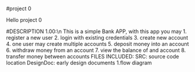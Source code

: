 #project 0

Hello project 0


#DESCRIPTION 1.00:\n
	This is a simple Bank APP, with this app you may
	     1. register a new user
	     2. login with existing credentials
	     3. create new account
	     4. one user may create multiple accounts
	     5. deposit money into an account
	     6. withdraw money from an account
	     7. view the balance of and account 
	     8. transfer money between accounts
FILES INCLUDED:
      SRC: source code location
      DesignDoc: early design documents
      		  1.flow diagram

